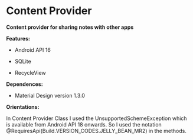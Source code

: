 # Content Provider

**Content provider for sharing notes with other apps**



**Features:**

- Android API 16

- SQLite
- RecycleView

**Dependences:**

- Material Design version 1.3.0

**Orientations:**

In Content Provider Class I used the UnsupportedSchemeException which is available from Android API 18 onwards. So I used the notation @RequiresApi(Build.VERSION_CODES.JELLY_BEAN_MR2) in the methods.






